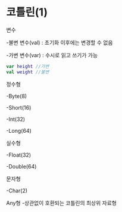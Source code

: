 코틀린(1)
===
변수

-불변 변수(val) : 초기화 이후에는 변경할 수 없음

-가변 변수(var) : 수시로 읽고 쓰기가 가능

~~~kt
var height //가변
val weight //불변
~~~

정수형

-Byte(8)

-Short(16)

-Int(32)

-Long(64)

실수형

-Float(32)

-Double(64)

문자형

-Char(2)

Any형
-상관없이 호환되는 코틀린의 최상위 자료형


